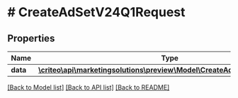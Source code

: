 # # CreateAdSetV24Q1Request

## Properties

Name | Type | Description | Notes
------------ | ------------- | ------------- | -------------
**data** | [**\criteo\api\marketingsolutions\preview\Model\CreateAdSetV24Q1Resource**](CreateAdSetV24Q1Resource.md) |  | [optional]

[[Back to Model list]](../../README.md#models) [[Back to API list]](../../README.md#endpoints) [[Back to README]](../../README.md)
